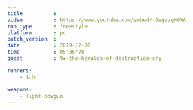 ```yaml
---
title          :
video          : https://www.youtube.com/embed/-OegVzgM6WA
run_type       : freestyle
platform       : pc
patch_version  : 
date           : 2019-12-08
time           : 05'36"78
quest          : 9★-the-heralds-of-destruction-cry

runners:
    - ねね

weapons:
    - light-bowgun
---
```

